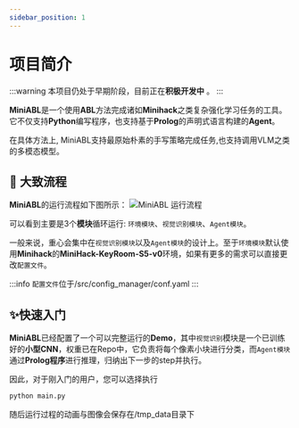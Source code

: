 ```yaml
---
sidebar_position: 1
---
```


# 项目简介

:::warning
本项目仍处于早期阶段，目前正在**积极开发中** 。
:::

**MiniABL**是一个使用**ABL**方法完成诸如**Minihack**之类复杂强化学习任务的工具。它不仅支持**Python**编写程序，也支持基于**Prolog**的声明式语言构建的**Agent**。

在具体方法上, MiniABL支持最原始朴素的手写策略完成任务,也支持调用VLM之类的多模态模型。

## 👀 大致流程
**MiniABL**的运行流程如下图所示：
![MiniABL 运行流程](/img/pipeline.png)

可以看到主要是3个**模块**循环运行: `环境模块`、`视觉识别模块`、`Agent模块`。

一般来说，重心会集中在`视觉识别模块`以及`Agent模块`的设计上。至于`环境模块`默认使用**Minihack**的**MiniHack-KeyRoom-S5-v0**环境，如果有更多的需求可以直接更改`配置文件`。

:::info
`配置文件`位于/src/config_manager/conf.yaml
:::

## ✨快速入门
**MiniABL**已经配置了一个可以完整运行的**Demo**，其中`视觉识别`模块是一个已训练好的**小型CNN**，权重已在Repo中，它负责将每个像素小块进行分类，而`Agent模块`通过**Prolog程序**进行推理，归纳出下一步的step并执行。

因此，对于刚入门的用户，您可以选择执行
```python
python main.py
```
随后运行过程的动画与图像会保存在/tmp_data目录下